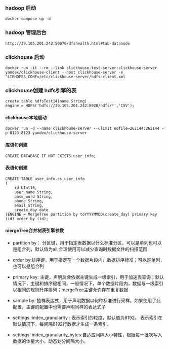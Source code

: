 ### hadoop 启动

````
docker-compose up -d
````

### hadoop 管理后台

````
http://39.105.201.242:50070/dfshealth.html#tab-datanode
````

### clickhouse 启动

````
docker run -it --rm --link clickhouse-test-server:clickhouse-server yandex/clickhouse-client --host clickhouse-server -e "LIBHDFS3_CONF=/etc/clickhouse-server/hdfs-client.xml
````

### clickhouse创建 hdfs引擎的表

````
create table hdfsTest14(name String) 
engine = HDFS('hdfs://39.105.201.242:8020/hdfs/*','CSV');
````

#### clickhouse本地启动

````
docker run -d --name clickhouse-server --ulimit nofile=262144:262144 -p 8123:8123 yandex/clickhouse-server
````
#### 库语句创建

````
CREATE DATABASE IF NOT EXISTS user_info;
````

#### 表语句创建

``````
CREATE TABLE user_info.cs_user_info 
(
    id UInt16,
    user_name String,
    pass_word String,
    phone String,
    email String,
    create_day date
)ENGINE = MergeTree partition by toYYYYMMDD(create_day) primary key (id) order by (id);

``````

#### mergeTree合并树表引擎参数

- partition by： 分区键，用于指定表数据以什么标准分区，可以是单列也可以是组合列，默认值为all;合理使用可以减少查询时数据文件的扫描范围

- order by:排序键，用于指定在一个数据片段内，数据排序标准；可以是单列，也可以是组合列

- primary key: 主键，声明后会依据主键生成一级索引，用于加速表查询；默认情况下，主键和排序键相同，一般情况下，单个数据片段内，数据与一级索引以相同的规则升序排列；mergeTree主键允许存在重复数据

- sample by: 抽样表达式，用于声明数据以何种标准进行采样。如果使用了此配置，主键的配置中也需要声明同样的表达式子

- settings :index_granularity : 表示索引的粒度，默认值为8192。 表示索引在默认情况下，每间隔8192行数据才生成一条索引。

- settings: index_granularity_bytes:自适应间隔大小特性，根据每一批次写入数据的体量大小，动态划分间隔大小。


